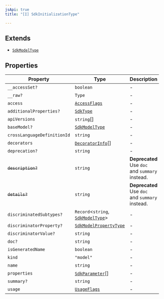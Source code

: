 ```yaml
---
jsApi: true
title: "[I] SdkInitializationType"

---
```

## Extends

- [`SdkModelType`](SdkModelType.md)

## Properties

| Property | Type | Description | Overrides | Inherited from |
| ------ | ------ | ------ | ------ | ------ |
| `__accessSet?` | `boolean` | - | - | [`SdkModelType`](SdkModelType.md).`__accessSet` |
| `__raw?` | `Type` | - | - | [`SdkModelType`](SdkModelType.md).`__raw` |
| `access` | [`AccessFlags`](../type-aliases/AccessFlags.md) | - | - | [`SdkModelType`](SdkModelType.md).`access` |
| `additionalProperties?` | [`SdkType`](../type-aliases/SdkType.md) | - | - | [`SdkModelType`](SdkModelType.md).`additionalProperties` |
| `apiVersions` | `string`[] | - | - | [`SdkModelType`](SdkModelType.md).`apiVersions` |
| `baseModel?` | [`SdkModelType`](SdkModelType.md) | - | - | [`SdkModelType`](SdkModelType.md).`baseModel` |
| `crossLanguageDefinitionId` | `string` | - | - | [`SdkModelType`](SdkModelType.md).`crossLanguageDefinitionId` |
| `decorators` | [`DecoratorInfo`](DecoratorInfo.md)[] | - | - | [`SdkModelType`](SdkModelType.md).`decorators` |
| `deprecation?` | `string` | - | - | [`SdkModelType`](SdkModelType.md).`deprecation` |
| ~~`description?`~~ | `string` | **Deprecated** Use `doc` and `summary` instead. | - | [`SdkModelType`](SdkModelType.md).`description` |
| ~~`details?`~~ | `string` | **Deprecated** Use `doc` and `summary` instead. | - | [`SdkModelType`](SdkModelType.md).`details` |
| `discriminatedSubtypes?` | `Record`<`string`, [`SdkModelType`](SdkModelType.md)\> | - | - | [`SdkModelType`](SdkModelType.md).`discriminatedSubtypes` |
| `discriminatorProperty?` | [`SdkModelPropertyType`](../type-aliases/SdkModelPropertyType.md) | - | - | [`SdkModelType`](SdkModelType.md).`discriminatorProperty` |
| `discriminatorValue?` | `string` | - | - | [`SdkModelType`](SdkModelType.md).`discriminatorValue` |
| `doc?` | `string` | - | - | [`SdkModelType`](SdkModelType.md).`doc` |
| `isGeneratedName` | `boolean` | - | - | [`SdkModelType`](SdkModelType.md).`isGeneratedName` |
| `kind` | `"model"` | - | - | [`SdkModelType`](SdkModelType.md).`kind` |
| `name` | `string` | - | - | [`SdkModelType`](SdkModelType.md).`name` |
| `properties` | [`SdkParameter`](../type-aliases/SdkParameter.md)[] | - | [`SdkModelType`](SdkModelType.md).`properties` | - |
| `summary?` | `string` | - | - | [`SdkModelType`](SdkModelType.md).`summary` |
| `usage` | [`UsageFlags`](../enumerations/UsageFlags.md) | - | - | [`SdkModelType`](SdkModelType.md).`usage` |
